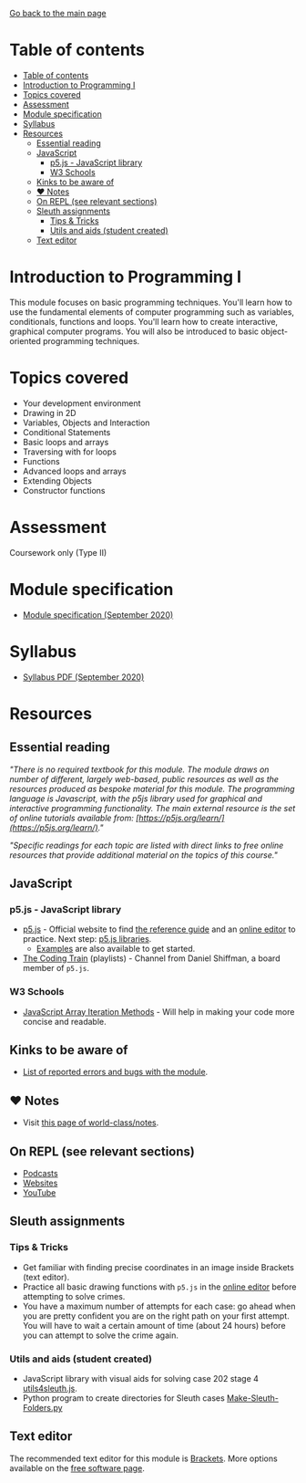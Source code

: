 [Go back to the main page](../../../README.md)

# Table of contents

- [Table of contents](#table-of-contents)
- [Introduction to Programming I](#introduction-to-programming-i)
- [Topics covered](#topics-covered)
- [Assessment](#assessment)
- [Module specification](#module-specification)
- [Syllabus](#syllabus)
- [Resources](#resources)
  - [Essential reading](#essential-reading)
  - [JavaScript](#javascript)
    - [p5.js - JavaScript library](#p5js---javascript-library)
    - [W3 Schools](#w3-schools)
  - [Kinks to be aware of](#kinks-to-be-aware-of)
  - [:heart: Notes](#heart-notes)
  - [On REPL (see relevant sections)](#on-repl-see-relevant-sections)
  - [Sleuth assignments](#sleuth-assignments)
    - [Tips & Tricks](#tips--tricks)
    - [Utils and aids (student created)](#utils-and-aids-student-created)
  - [Text editor](#text-editor)

# Introduction to Programming I

This module focuses on basic programming techniques. You'll learn
how to use the fundamental elements of computer programming such as
variables, conditionals, functions and loops. You'll learn how to
create interactive, graphical computer programs. You will also be
introduced to basic object-oriented programming techniques.

# Topics covered

- Your development environment
- Drawing in 2D
- Variables, Objects and Interaction
- Conditional Statements
- Basic loops and arrays
- Traversing with for loops
- Functions
- Advanced loops and arrays
- Extending Objects
- Constructor functions

# Assessment

Coursework only (Type II)

# Module specification

- [Module specification (September 2020)](https://github.com/world-class/binary-assets/blob/master/modules/module_specification/CM1005_ITP1-Module-Spec.pdf)

# Syllabus

- [Syllabus PDF (September 2020)](https://github.com/world-class/binary-assets/blob/master/modules/syllabi/Syllabus_CM1005_ITP1.pdf)

# Resources

## Essential reading

_"There is no required textbook for this module. The module draws on number of different, largely web-based, public resources as well as the resources produced as bespoke material for this module. The programming language is Javascript, with the p5js library used for graphical and interactive programming functionality. The main external resource is the set of online tutorials available from: [https://p5js.org/learn/](https://p5js.org/learn/)."_

_"Specific readings for each topic are listed with direct links to free online resources that provide additional material on the topics of this course."_

## JavaScript

### p5.js - JavaScript library

- [p5.js](https://p5js.org/) - Official website to find [the reference guide](https://p5js.org/reference) and an [online editor](https://editor.p5js.org/) to practice. Next step: [p5.js libraries](https://p5js.org/libraries/).
  - [Examples](https://p5js.org/examples/) are also available to get started.
- [The Coding Train](https://www.youtube.com/user/shiffman/playlists) (playlists) - Channel from Daniel Shiffman, a board member of `p5.js`.

### W3 Schools

- [JavaScript Array Iteration Methods](https://www.w3schools.com/js/js_array_iteration.asp) - Will help in making your code more concise and readable.

## Kinks to be aware of

- [List of reported errors and bugs with the module](../../../kinks/level_4/introduction_to_programming_i/).

## :heart: Notes

- Visit [this page of world-class/notes](https://github.com/world-class/notes/tree/master/level_4/introduction_to_programming_i).

## On REPL (see relevant sections)

- [Podcasts](../../../podcasts/)
- [Websites](../../../websites/)
- [YouTube](../../../youtube/)

## Sleuth assignments

### Tips & Tricks

- Get familiar with finding precise coordinates in an image inside Brackets (text editor).
- Practice all basic drawing functions with `p5.js` in the [online editor](https://editor.p5js.org/) before attempting to solve crimes.
- You have a maximum number of attempts for each case: go ahead when you are pretty confident you are on the right path on your first attempt. You will have to wait a certain amount of time (about 24 hours) before you can attempt to solve the crime again.

### Utils and aids (student created)

- JavaScript library with visual aids for solving case 202 stage 4 [utils4sleuth.js](https://gist.github.com/amilos/beb1eee1cbd334f1e9abca8c9772c725).
- Python program to create directories for Sleuth cases [Make-Sleuth-Folders.py](https://github.com/BlairCurrey/Make-Sleuth-Folders)

## Text editor

The recommended text editor for this module is [Brackets](http://brackets.io/). More options available on the [free software page](../../../software/).
